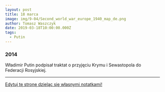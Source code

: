 ```yaml
---
layout: post
title: 18 marca
image: img/9-04/Second_world_war_europe_1940_map_de.png
author: Tomasz Waszczyk
date: 2019-03-18T10:00:00.000Z
tags:
  - Putin
---
```


### 2014

Władimir Putin podpisał traktat o przyjęciu Krymu i Sewastopola do Federacji Rosyjskiej.

---

<a href="https://github.com/TomaszWaszczyk/historia.waszczyk.com/edit/master/src/content/march-18.md" target="_blank">Edytuj tę stronę dzieląc się własnymi notatkami!<a>
